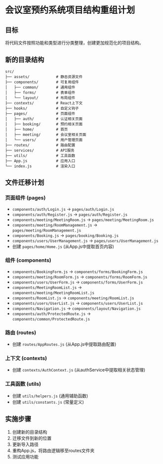# 会议室预约系统项目结构重组计划

## 目标
将代码文件按照功能和类型进行分类整理，创建更加规范化的项目结构。

## 新的目录结构

```
src/
├── assets/            # 静态资源文件
├── components/        # 可复用组件
│   ├── common/        # 通用组件
│   ├── forms/         # 表单组件
│   └── layout/        # 布局组件
├── contexts/          # React上下文
├── hooks/             # 自定义钩子
├── pages/             # 页面组件
│   ├── auth/          # 认证相关页面
│   ├── booking/       # 预约相关页面
│   ├── home/          # 首页
│   ├── meeting/       # 会议室相关页面
│   └── users/         # 用户管理页面
├── routes/            # 路由配置
├── services/          # API服务
├── utils/             # 工具函数
├── App.js             # 应用入口
└── index.js           # 渲染入口
```

## 文件迁移计划

### 页面组件 (pages)
- `components/auth/Login.js` → `pages/auth/Login.js`
- `components/auth/Register.js` → `pages/auth/Register.js`
- `components/meeting/MeetingRoom.js` → `pages/meeting/MeetingRoom.js`
- `components/meeting/RoomManagement.js` → `pages/meeting/RoomManagement.js`
- `components/Booking.js` → `pages/booking/Booking.js`
- `components/users/UserManagement.js` → `pages/users/UserManagement.js`
- 创建 `pages/home/Home.js` (从App.js中提取首页内容)

### 组件 (components)
- `components/BookingForm.js` → `components/forms/BookingForm.js`
- `components/meeting/RoomForm.js` → `components/forms/RoomForm.js`
- `components/users/UserForm.js` → `components/forms/UserForm.js`
- `components/MeetingRoomList.js` → `components/meeting/MeetingRoomList.js`
- `components/RoomList.js` → `components/meeting/RoomList.js`
- `components/users/UserList.js` → `components/users/UserList.js`
- `components/Navigation.js` → `components/layout/Navigation.js`
- `components/auth/ProtectedRoute.js` → `components/common/ProtectedRoute.js`

### 路由 (routes)
- 创建 `routes/AppRoutes.js` (从App.js中提取路由配置)

### 上下文 (contexts)
- 创建 `contexts/AuthContext.js` (从authService中提取相关状态管理)

### 工具函数 (utils)
- 创建 `utils/helpers.js` (通用辅助函数)
- 创建 `utils/constants.js` (常量定义)

## 实施步骤
1. 创建新的目录结构
2. 迁移文件到新的位置
3. 更新导入路径
4. 重构App.js，将路由逻辑移至routes文件夹
5. 测试应用功能